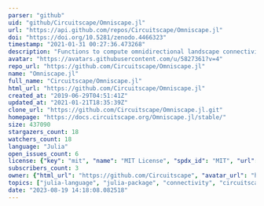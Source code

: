 ```yaml
---
parser: "github"
uid: "github/Circuitscape/Omniscape.jl"
url: "https://api.github.com/repos/Circuitscape/Omniscape.jl"
doi: "https://doi.org/10.5281/zenodo.4466323"
timestamp: "2021-01-31 00:27:36.473268"
description: "Functions to compute omnidirectional landscape connectivity using circuit theory and the Omniscape algorithm."
avatar: "https://avatars.githubusercontent.com/u/5827361?v=4"
repo_url: "https://github.com/Circuitscape/Omniscape.jl"
name: "Omniscape.jl"
full_name: "Circuitscape/Omniscape.jl"
html_url: "https://github.com/Circuitscape/Omniscape.jl"
created_at: "2019-06-29T04:51:41Z"
updated_at: "2021-01-21T18:35:39Z"
clone_url: "https://github.com/Circuitscape/Omniscape.jl.git"
homepage: "https://docs.circuitscape.org/Omniscape.jl/stable/"
size: 437090
stargazers_count: 18
watchers_count: 18
language: "Julia"
open_issues_count: 6
license: {"key": "mit", "name": "MIT License", "spdx_id": "MIT", "url": "https://api.github.com/licenses/mit", "node_id": "MDc6TGljZW5zZTEz"}
subscribers_count: 3
owner: {"html_url": "https://github.com/Circuitscape", "avatar_url": "https://avatars.githubusercontent.com/u/5827361?v=4", "login": "Circuitscape", "type": "Organization"}
topics: ["julia-language", "julia-package", "connectivity", "circuitscape", "circuit-analysis", "animal-movement", "landscape-ecology", "climate-change", "circuit-theory", "ecology"]
date: "2023-08-19 14:18:08.082518"
---
```

